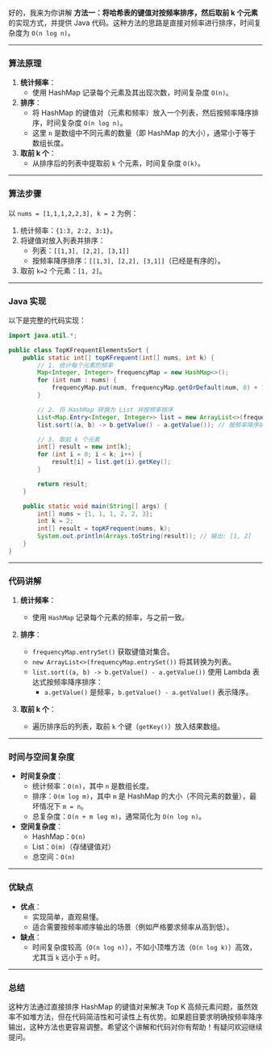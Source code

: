 好的，我来为你讲解 **方法一：将哈希表的键值对按频率排序，然后取前 k 个元素** 的实现方式，并提供 Java 代码。这种方法的思路是直接对频率进行排序，时间复杂度为 `O(n log n)`。

---

### **算法原理**
1. **统计频率**：
   - 使用 HashMap 记录每个元素及其出现次数，时间复杂度 `O(n)`。
2. **排序**：
   - 将 HashMap 的键值对（元素和频率）放入一个列表，然后按频率降序排序，时间复杂度 `O(n log n)`。
   - 这里 `n` 是数组中不同元素的数量（即 HashMap 的大小），通常小于等于数组长度。
3. **取前 k 个**：
   - 从排序后的列表中提取前 `k` 个元素，时间复杂度 `O(k)`。

---

### **算法步骤**
以 `nums = [1,1,1,2,2,3], k = 2` 为例：
1. 统计频率：`{1:3, 2:2, 3:1}`。
2. 将键值对放入列表并排序：
   - 列表：`[[1,3], [2,2], [3,1]]`
   - 按频率降序排序：`[[1,3], [2,2], [3,1]]`（已经是有序的）。
3. 取前 `k=2` 个元素：`[1, 2]`。

---

### **Java 实现**
以下是完整的代码实现：

```java
import java.util.*;

public class TopKFrequentElementsSort {
    public static int[] topKFrequent(int[] nums, int k) {
        // 1. 统计每个元素的频率
        Map<Integer, Integer> frequencyMap = new HashMap<>();
        for (int num : nums) {
            frequencyMap.put(num, frequencyMap.getOrDefault(num, 0) + 1);
        }

        // 2. 将 HashMap 转换为 List 并按频率排序
        List<Map.Entry<Integer, Integer>> list = new ArrayList<>(frequencyMap.entrySet());
        list.sort((a, b) -> b.getValue() - a.getValue()); // 按频率降序排序

        // 3. 取前 k 个元素
        int[] result = new int[k];
        for (int i = 0; i < k; i++) {
            result[i] = list.get(i).getKey();
        }

        return result;
    }

    public static void main(String[] args) {
        int[] nums = {1, 1, 1, 2, 2, 3};
        int k = 2;
        int[] result = topKFrequent(nums, k);
        System.out.println(Arrays.toString(result)); // 输出: [1, 2]
    }
}
```

---

### **代码讲解**
1. **统计频率**：
   - 使用 `HashMap` 记录每个元素的频率，与之前一致。

2. **排序**：
   - `frequencyMap.entrySet()` 获取键值对集合。
   - `new ArrayList<>(frequencyMap.entrySet())` 将其转换为列表。
   - `list.sort((a, b) -> b.getValue() - a.getValue())` 使用 Lambda 表达式按频率降序排序：
     - `a.getValue()` 是频率，`b.getValue() - a.getValue()` 表示降序。

3. **取前 k 个**：
   - 遍历排序后的列表，取前 `k` 个键（`getKey()`）放入结果数组。

---

### **时间与空间复杂度**
- **时间复杂度**：
  - 统计频率：`O(n)`，其中 `n` 是数组长度。
  - 排序：`O(m log m)`，其中 `m` 是 HashMap 的大小（不同元素的数量），最坏情况下 `m = n`。
  - 总复杂度：`O(n + m log m)`，通常简化为 `O(n log n)`。
- **空间复杂度**：
  - HashMap：`O(n)`
  - List：`O(m)`（存储键值对）
  - 总空间：`O(n)`

---

### **优缺点**
- **优点**：
  - 实现简单，直观易懂。
  - 适合需要按频率顺序输出的场景（例如严格要求频率从高到低）。
- **缺点**：
  - 时间复杂度较高（`O(n log n)`），不如小顶堆方法（`O(n log k)`）高效，尤其当 `k` 远小于 `n` 时。

---

### **总结**
这种方法通过直接排序 HashMap 的键值对来解决 Top K 高频元素问题，虽然效率不如堆方法，但在代码简洁性和可读性上有优势。如果题目要求明确按频率降序输出，这种方法也更容易调整。希望这个讲解和代码对你有帮助！有疑问欢迎继续提问。